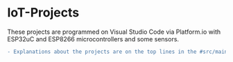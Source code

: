 # IoT-Projects
These projects are programmed on Visual Studio Code via Platform.io with ESP32uC and ESP8266 microcontrollers and some sensors.
```diff
- Explanations about the projects are on the top lines in the #src/main.cpp file where the main codes are written.

